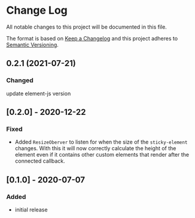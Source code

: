 # Change Log

All notable changes to this project will be documented in this file.

The format is based on [Keep a Changelog](http://keepachangelog.com/) and this project adheres to [Semantic Versioning](http://semver.org/).

<!--
   PRs should document their user-visible changes (if any) in the
   Unreleased section, uncommenting the header as necessary.
-->

<!-- ## Unreleased -->
<!-- ### Added -->
<!-- ### Changed -->
<!-- ### Removed -->
<!-- ### Fixed -->

## 0.2.1 (2021-07-21)

### Changed

update element-js version

## [0.2.0] - 2020-12-22

### Fixed

-   Added `ResizeOberver` to listen for when the size of the `sticky-element` changes. With this it will now correctly calculate the height of the element even if it contains other custom elements that render after the connected callback.

## [0.1.0] - 2020-07-07

### Added

-   initial release
